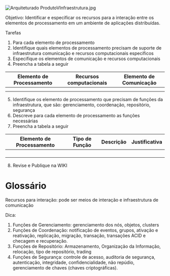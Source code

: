![Arquiteturado ProdutoVInfraestrutura.jpg](/.attachments/Arquiteturado%20ProdutoVInfraestrutura-e1e9a801-9a58-4318-a92c-8881602b22e0.jpg)

Objetivo: Identificar e especificar os recursos para a interação entre os elementos de processamento em um ambiente de aplicações distribuídas.


Tarefas
1. Para cada elemento de processamento 
2. Identifique quais elementos de processamento precisam de suporte de infraestrutura comunicação e recursos computacionais específicos
3. Especifique os elementos de comunicação e recursos computacionais
4. Preencha a tabela a seguir

|Elemento de Processamento|Recursos computacionais|Elemento de Comunicação|
|--|--|--|
|  |  |  |
|  |  |  |

5. Identifique os elemento de processamento que precisam de funções da infraestrutura, que são: gerenciamento, coordenação, repositório, segurança
6. Descreve para cada elemento de processamento as funções necessárias
7. Preencha a tabela a seguir



| Elemento de Processamento |Tipo de Função | Descrição  | Justificativa | 
|--|--|--|--|
|  |  |  |  |
|  |  |  |  |
|  |  |  |  |
|  |  |  |  |

8. Revise e Publique na WIKI

# Glossário
Recursos para interação: pode ser meios de interação e infraestrutura de comunicação

Dica: 
1) Funções de Gerenciamento: gerenciamento dos nós, objetos, clusters
2) Funções de Coordenação: notificação de eventos, grupos, ativação e reativação, replicação, migração, transação, transações ACID e checagem e recuperação.
3) Funções de Repositório: Armazenamento, Organização da Informação, relocação, tipo de repositório, trading
4) Funções de Segurança: controle de acesso, auditoria de segurança, autenticação, integridade, confidencialidade, não repúdio, gerenciamento de chaves (chaves criptográficas).
